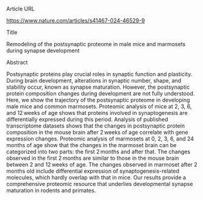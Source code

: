 Article URL

https://www.nature.com/articles/s41467-024-46529-9

Title

Remodeling of the postsynaptic proteome in male mice and marmosets during synapse development

Abstract

Postsynaptic proteins play crucial roles in synaptic function and plasticity. During brain development, alterations in synaptic number, shape, and stability occur, known as synapse maturation. However, the postsynaptic protein composition changes during development are not fully understood. Here, we show the trajectory of the postsynaptic proteome in developing male mice and common marmosets. Proteomic analysis of mice at 2, 3, 6, and 12 weeks of age shows that proteins involved in synaptogenesis are differentially expressed during this period. Analysis of published transcriptome datasets shows that the changes in postsynaptic protein composition in the mouse brain after 2 weeks of age correlate with gene expression changes. Proteomic analysis of marmosets at 0, 2, 3, 6, and 24 months of age show that the changes in the marmoset brain can be categorized into two parts: the first 2 months and after that. The changes observed in the first 2 months are similar to those in the mouse brain between 2 and 12 weeks of age. The changes observed in marmoset after 2 months old include differential expression of synaptogenesis-related molecules, which hardly overlap with that in mice. Our results provide a comprehensive proteomic resource that underlies developmental synapse maturation in rodents and primates.
